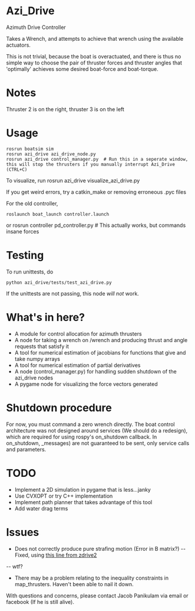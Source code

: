 Azi\_Drive
==========

Azimuth Drive Controller

Takes a Wrench, and attempts to achieve that wrench using the available actuators.

This is not trivial, because the boat is overactuated, and there is thus no simple way to choose the pair of thruster forces and thruster angles that 'optimally' achieves some desired boat-force and boat-torque.

# Notes

Thruster 2 is on the right, thruster 3 is on the left

# Usage

    rosrun boatsim sim
    rosrun azi_drive azi_drive_node.py
    rosrun azi_drive control_manager.py  # Run this in a seperate window, this will stop the thrusters if you manually interrupt Azi_Drive (CTRL+C)

To visualize, run
    rosrun azi_drive visualize_azi_drive.py

If you get weird errors, try a catkin_make or removing erroneous .pyc files

For the old controller, 

    roslaunch boat_launch controller.launch

or
    rosrun controller pd_controller.py  # This actually works, but commands insane forces

# Testing

To run  unittests, do

    python azi_drive/tests/test_azi_drive.py


If the unittests are not passing, this node _will not_ work.


# What's in here?

* A module for control allocation for azimuth thrusters
* A node for taking a wrench on /wrench and producing thrust and angle requests that satisfy it
* A tool for numerical estimation of jacobians for functions that give and take numpy arrays
* A tool for numerical estimation of partial derivatives
* A node (control_manager.py) for handling sudden shutdown of the azi_drive nodes
* A pygame node for visualizing the force vectors generated

# Shutdown procedure
For now, you must command a zero wrench directly. The boat control architecture was not designed around services (We should do a redesign), which are required for using rospy's on_shutdown callback. In on_shutdown, _messages) are not guaranteed to be sent, only service calls and parameters.

# TODO

- Implement a 2D simulation in pygame that is less...janky
- Use CVXOPT or try C++ implementation 
- Implement path planner that takes advantage of this tool
- Add water drag terms

# Issues

- Does not correctly produce pure strafing motion (Error in B matrix?)
-- Fixed, using [this line from zdrive2](https://github.com/uf-mil/PropaGator/blob/master/z_drive2/scripts/z_drive2#L130)

-- wtf?

- There may be a problem relating to the inequality constraints in map_thrusters. Haven't been able to nail it down.


With questions and concerns, please contact Jacob Panikulam via email or facebook (If he is still alive).